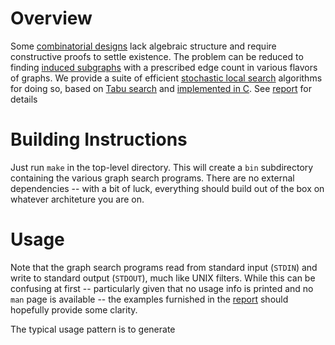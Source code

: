 # Overview
Some 
[combinatorial designs](https://en.wikipedia.org/wiki/Combinatorial_design) 
lack algebraic structure and require constructive proofs
to settle existence. The problem can be reduced to finding [induced
subgraphs](https://en.wikipedia.org/wiki/Induced_subgraph) with a 
prescribed edge count in various flavors of graphs. We provide a suite of 
efficient 
[stochastic local search](https://www.researchgate.net/publication/283825846_Stochastic_Local_Search_Algorithms_An_Overview) 
algorithms for doing so, based on 
[Tabu search](https://en.wikipedia.org/wiki/Tabu_search) 
and [implemented in C](https://github.com/vglazer/USRA/tree/master/subgraph_finding/src). 
See [report](https://github.com/vglazer/USRA/blob/master/subgraph_finding/doc/README.md) for details

# Building Instructions
Just run `make` in the top-level directory. This will create a `bin` 
subdirectory containing the various graph search programs. There are no 
external dependencies -- with a bit of luck, everything should build out of the 
box on whatever architeture you are on.

# Usage
Note that the graph search programs read from standard input (`STDIN`) and 
write to standard output (`STDOUT`), much like UNIX filters. While this can
be confusing at first -- particularly given that no usage info is printed and
no `man` page is available -- the examples furnished in the 
[report](https://github.com/vglazer/USRA/blob/master/subgraph_finding/doc/README.md)  should hopefully 
provide some clarity.

The typical usage pattern is to generate 

